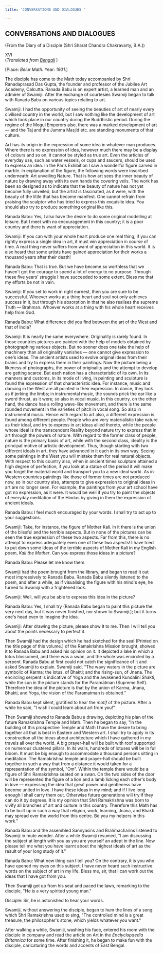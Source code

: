 ```yaml
---
title: 'CONVERSATIONS AND DIALOGUES '

---
```





  

## CONVERSATIONS AND DIALOGUES

(From the Diary of a Disciple (Shri Sharat Chandra Chakravarty, B.A.))

XVI  
(*Translated from [Bengali](swami_shishya_33e7_16.pdf)* )

\[Place: *Belur Math*. Year: *1901*.\]

The disciple has come to the Math today accompanied by Shri Ranadaprasad
Das Gupta, the founder and professor of the Jubilee Art Academy,
Calcutta. Ranada Babu is an expert artist, a learned man and an admirer
of Swamiji. After the exchange of courtesies Swamiji began to talk with
Ranada Babu on various topics relating to art.

Swamiji: I had the opportunity of seeing the beauties of art of nearly
every civilised country in the world, but I saw nothing like the
development of art which took place in our country during the Buddhistic
period. During the régime of the Mogul Emperors also, there was a marked
development of art — and the Taj and the Jumma Masjid etc. are standing
monuments of that culture.

Art has its origin in the expression of some idea in whatever man
produces. Where there is no expression of idea, however much there may
be a display of colours and so on, it cannot be styled as true art. Even
the articles of everyday use, such as water vessels, or cups and
saucers, should be used to express an idea. In the Paris Exhibition I
saw a wonderful figure carved in marble. In explanation of the figure,
the following words were inscribed underneath: Art unveiling Nature.
That is how art sees the inner beauty of nature by drawing away with its
own hands the covering veils. The work has been so designed as to
indicate that the beauty of nature has not yet become fully unveiled;
but the artist is fascinated, as it were, with the beauty of the little
that has become manifest. One cannot refrain from praising the sculptor
who has tried to express this exquisite idea. You should also try to
produce something original like this.

Ranada Babu: Yes, I also have the desire to do some original modelling
at leisure. But I meet with no encouragement in this country; it is a
poor country and there is want of appreciation.

Swamiji: If you can with your whole heart produce one real thing, if you
can rightly express a single idea in art, it must win appreciation in
course of time. A real thing never suffers from want of appreciation in
this world. It is also heard that some artists have gained appreciation
for their works a thousand years after their death!

Ranada Babu: That is true. But we have become so worthless that we
haven't got the courage to spend a lot of energy to no purpose. Through
these five years' struggle I have succeeded to some extent. Bless me
that my efforts be not in vain.

Swamiji: If you set to work in right earnest, then you are sure to be
successful. Whoever works at a thing heart and soul not only achieves
success in it, but through his absorption in that he also realises the
supreme Truth — Brahman. Whoever works at a thing with his whole heart
receives help from God.

Ranada Babu: What difference did you find between the art of the West
and that of India?

Swamiji: It is nearly the same everywhere. Originality is rarely found.
In those countries pictures are painted with the help of models obtained
by photographing various objects. But no sooner does one take the help
of machinery than all originality vanishes — one cannot give expression
to one's ideas. The ancient artists used to evolve original ideas from
their brains and try to express them in their paintings. Now the picture
being a likeness of photographs, the power of originality and the
attempt to develop are getting scarce. But each nation has a
characteristic of its own. In its manners and customs, in its mode of
living, in painting and sculpture is found the expression of that
characteristic idea. For instance, music and dancing in the West are all
pointed in their expression. In dance, they look as if jerking the
limbs; in instrumental music, the sounds prick the ear like a sword
thrust, as it were; so also in vocal music. In this country, on the
other hand, the dance has a rolling wave-like movement, and there is the
same rounded movement in the varieties of pitch in vocal song. So also
in instrumental music. Hence with regard to art also, a different
expression is found among different people. People who are very
materialistic take nature as their ideal, and try to express in art
ideas allied thereto, while the people whose ideal is the transcendent
Reality beyond nature try to express that in art through the powers of
nature. With regard to the former class of people, nature is the primary
basis of art, while with the second class, ideality is the principal
motive of artistic development. Thus, though starting with two different
ideals in art, they have advanced in it each in its own way. Seeing some
paintings in the West you will mistake them for real natural objects.
With respect to this country also, when in ancient times sculpture
attained a high degree of perfection, if you look at a statue of the
period it will make you forget the material world and transport you to a
new ideal world. As in Western countries paintings like those of former
times are not produced now, so in our country also, attempts to give
expression to original ideas in art are no longer seen. For example, the
paintings from your art school have got no expression, as it were. It
would be well if you try to paint the objects of everyday meditation of
the Hindus by giving in them the expression of ancient ideals.

Ranada Babu: I feel much encouraged by your words. I shall try to act up
to your suggestions.

Swamiji: Take, for instance, the figure of Mother Kali. In it there is
the union of the blissful and the terrible aspects. But in none of the
pictures can be seen the true expression of these two aspects. Far from
this, there is no attempt to express adequately even one of these two
aspects! I have tried to put down some ideas of the terrible aspects of
Mother Kali in my English poem, *Kali the Mother*. Can you express those
ideas in a picture?

Ranada Babu: Please let me know them.

Swamiji had the poem brought from the library, and began to read it out
most impressively to Ranada Babu. Ranada Babu silently listened to the
poem, and after a while, as if visualising the figure with his mind's
eye, he turned to Swamiji with a frightened look.

Swamiji: Well, will you be able to express this idea in the picture?

Ranada Babu: Yes, I shall try (Ranada Babu began to paint this picture
the very next day, but it was never finished, nor shown to Swamiji.);
but it turns one's head even to imagine the idea.

Swamiji: After drawing the picture, please show it to me. Then I will
tell you about the points necessary to perfect it.

Then Swamiji had the design which he had sketched for the seal (Printed
on the title page of this volume.) of the Ramakrishna Mission brought,
showed it to Ranada Babu and asked his opinion on it. It depicted a lake
in which a lotus blossomed, and there was a swan, and the whole was
encircled by a serpent. Ranada Babu at first could not catch the
significance of it and asked Swamiji to explain. Swamiji said, "The wavy
waters in the picture are symbolic of Karma; the lotus, of Bhakti; and
the rising-sun, of Jnana. The encircling serpent is indicative of Yoga
and the awakened Kundalini Shakti, while the sun in the picture stands
for the Paramātman (Supreme Self). Therefore the idea of the picture is
that by the union of Karma, Jnana, Bhakti, and Yoga, the vision of the
Paramatman is obtained."

Ranada Babu kept silent, gratified to hear the *motif* of the picture.
After a while he said, "I wish I could learn about art from you!"

Then Swamiji showed to Ranada Babu a drawing, depicting his plan of the
future Ramakrishna Temple and Math. Then he began to say, "In the
building of this prospective Temple and Math I have the desire to bring
together all that is best in Eastern and Western art. I shall try to
apply in its construction all the ideas about architecture which I have
gathered in my travels all over the world. A big prayer-hall will be
built with roof supported on numerous clustered pillars. In its walls,
hundreds of lotuses will be in full bloom. It must be big enough to
accommodate a thousand persons sitting in meditation. The Ramakrishna
temple and prayer-hall should be built together in such a way that from
a distance it would taken for a representation of the symbol, "Om".
Within the temple there would be a figure of Shri Ramakrishna seated on
a swan. On the two sides of the door will be represented the figure of a
lion and a lamb licking each other's body in love — expressing the idea
that great power and gentleness have become united in love. I have these
ideas in my mind; and if I live long enough I shall carry them out.
Otherwise future generations will try if they can do it by degrees. It
is my opinion that Shri Ramakrishna was born to vivify all branches of
art and culture in this country. Therefore this Math has to be built up
in such a way that religion, work, learning, Jnana, and Bhakti may
spread over the world from this centre. Be you my helpers in this work."

Ranada Babu and the assembled Sannyasins and Brahmacharins listened to
Swamiji in mute wonder. After a while Swamiji resumed, "I am discussing
the subject at length with you as you are yourself an adept in the line.
Now please tell me what you have learnt about the highest ideals of art
as the result of your long study of it."

Ranada Babu: What new thing can I tell you? On the contrary, it is you
who have opened my eyes on this subject. I have never heard such
instructive words on the subject of art in my life. Bless me, sir, that
I can work out the ideas that I have got from you.

Then Swamiji got up from his seat and paced the lawn, remarking to the
disciple, "He is a very spirited young man."

Disciple: Sir, he is astonished to hear your words.

Swamiji, without answering the disciple, began to hum the lines of a
song which Shri Ramakrishna used to sing, "The controlled mind is a
great treasure, the philosopher's stone, which yields whatever you
want."

After walking a while, Swamiji, washing his face, entered his room with
the disciple in company and read the article on Art in the
*Enclyclopaedia Britannica* for some time. After finishing it, he began
to make fun with the disciple, caricaturing the words and accents of
East Bengal.


